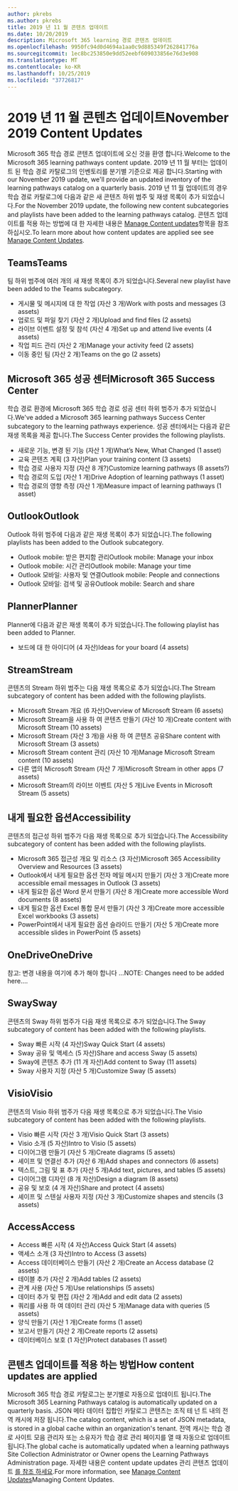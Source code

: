 ```yaml
---
author: pkrebs
ms.author: pkrebs
title: 2019 년 11 월 콘텐츠 업데이트
ms.date: 10/20/2019
description: Microsoft 365 learning 경로 콘텐츠 업데이트
ms.openlocfilehash: 9950fc94d0d4694a1aa0c9d885349f262841776a
ms.sourcegitcommit: 1ec8bc253850e9dd52eebf609033856e76d3e908
ms.translationtype: MT
ms.contentlocale: ko-KR
ms.lasthandoff: 10/25/2019
ms.locfileid: "37726817"
---
```

# <a name="november-2019-content-updates"></a><span data-ttu-id="85a5a-103">2019 년 11 월 콘텐츠 업데이트</span><span class="sxs-lookup"><span data-stu-id="85a5a-103">November 2019 Content Updates</span></span>
<span data-ttu-id="85a5a-104">Microsoft 365 학습 경로 콘텐츠 업데이트에 오신 것을 환영 합니다.</span><span class="sxs-lookup"><span data-stu-id="85a5a-104">Welcome to the Microsoft 365 learning pathways content update.</span></span> <span data-ttu-id="85a5a-105">2019 년 11 월 부터는 업데이트 된 학습 경로 카탈로그의 인벤토리를 분기별 기준으로 제공 합니다.</span><span class="sxs-lookup"><span data-stu-id="85a5a-105">Starting with our November 2019 update, we'll provide an updated inventory of the learning pathways catalog on a quarterly basis.</span></span> <span data-ttu-id="85a5a-106">2019 년 11 월 업데이트의 경우 학습 경로 카탈로그에 다음과 같은 새 콘텐츠 하위 범주 및 재생 목록이 추가 되었습니다.</span><span class="sxs-lookup"><span data-stu-id="85a5a-106">For the November 2019 update, the following new content subcategories and playlists have been added to the learning pathways catalog.</span></span> <span data-ttu-id="85a5a-107">콘텐츠 업데이트를 적용 하는 방법에 대 한 자세한 내용은 [Manage Content updates](custom_contentupdatesmanage.md)항목을 참조 하십시오.</span><span class="sxs-lookup"><span data-stu-id="85a5a-107">To learn more about how content updates are applied see see [Manage Content Updates](custom_contentupdatesmanage.md).</span></span>  

## <a name="teams"></a><span data-ttu-id="85a5a-108">Teams</span><span class="sxs-lookup"><span data-stu-id="85a5a-108">Teams</span></span>
<span data-ttu-id="85a5a-109">팀 하위 범주에 여러 개의 새 재생 목록이 추가 되었습니다.</span><span class="sxs-lookup"><span data-stu-id="85a5a-109">Several new playlist have been added to the Teams subcategory.</span></span>
- <span data-ttu-id="85a5a-110">게시물 및 메시지에 대 한 작업 (자산 3 개)</span><span class="sxs-lookup"><span data-stu-id="85a5a-110">Work with posts and messages (3 assets)</span></span>
- <span data-ttu-id="85a5a-111">업로드 및 파일 찾기 (자산 2 개)</span><span class="sxs-lookup"><span data-stu-id="85a5a-111">Upload and find files (2 assets)</span></span>
- <span data-ttu-id="85a5a-112">라이브 이벤트 설정 및 참석 (자산 4 개)</span><span class="sxs-lookup"><span data-stu-id="85a5a-112">Set up and attend live events (4 assets)</span></span>
- <span data-ttu-id="85a5a-113">작업 피드 관리 (자산 2 개)</span><span class="sxs-lookup"><span data-stu-id="85a5a-113">Manage your activity feed (2 assets)</span></span>
- <span data-ttu-id="85a5a-114">이동 중인 팀 (자산 2 개)</span><span class="sxs-lookup"><span data-stu-id="85a5a-114">Teams on the go (2 assets)</span></span>

## <a name="microsoft-365-success-center"></a><span data-ttu-id="85a5a-115">Microsoft 365 성공 센터</span><span class="sxs-lookup"><span data-stu-id="85a5a-115">Microsoft 365 Success Center</span></span>
<span data-ttu-id="85a5a-116">학습 경로 환경에 Microsoft 365 학습 경로 성공 센터 하위 범주가 추가 되었습니다.</span><span class="sxs-lookup"><span data-stu-id="85a5a-116">We've added a Microsoft 365 learning pathways Success Center subcategory to the learning pathways experience.</span></span> <span data-ttu-id="85a5a-117">성공 센터에서는 다음과 같은 재생 목록을 제공 합니다.</span><span class="sxs-lookup"><span data-stu-id="85a5a-117">The Success Center provides the following playlists.</span></span>
- <span data-ttu-id="85a5a-118">새로운 기능, 변경 된 기능 (자산 1 개)</span><span class="sxs-lookup"><span data-stu-id="85a5a-118">What’s New, What Changed (1 asset)</span></span>
- <span data-ttu-id="85a5a-119">교육 콘텐츠 계획 (3 자산)</span><span class="sxs-lookup"><span data-stu-id="85a5a-119">Plan your training content (3 assets)</span></span>
- <span data-ttu-id="85a5a-120">학습 경로 사용자 지정 (자산 8 개?)</span><span class="sxs-lookup"><span data-stu-id="85a5a-120">Customize learning pathways (8 assets?)</span></span>
- <span data-ttu-id="85a5a-121">학습 경로의 도입 (자산 1 개)</span><span class="sxs-lookup"><span data-stu-id="85a5a-121">Drive Adoption of learning pathways (1 asset)</span></span>
- <span data-ttu-id="85a5a-122">학습 경로의 영향 측정 (자산 1 개)</span><span class="sxs-lookup"><span data-stu-id="85a5a-122">Measure impact of learning pathways (1 asset)</span></span>

## <a name="outlook"></a><span data-ttu-id="85a5a-123">Outlook</span><span class="sxs-lookup"><span data-stu-id="85a5a-123">Outlook</span></span>
<span data-ttu-id="85a5a-124">Outlook 하위 범주에 다음과 같은 재생 목록이 추가 되었습니다.</span><span class="sxs-lookup"><span data-stu-id="85a5a-124">The following playlists has been added to the Outlook subcategory.</span></span> 
- <span data-ttu-id="85a5a-125">Outlook mobile: 받은 편지함 관리</span><span class="sxs-lookup"><span data-stu-id="85a5a-125">Outlook mobile: Manage your inbox</span></span>
- <span data-ttu-id="85a5a-126">Outlook mobile: 시간 관리</span><span class="sxs-lookup"><span data-stu-id="85a5a-126">Outlook mobile: Manage your time</span></span>
- <span data-ttu-id="85a5a-127">Outlook 모바일: 사용자 및 연결</span><span class="sxs-lookup"><span data-stu-id="85a5a-127">Outlook mobile: People and connections</span></span>
- <span data-ttu-id="85a5a-128">Outlook 모바일: 검색 및 공유</span><span class="sxs-lookup"><span data-stu-id="85a5a-128">Outlook mobile: Search and share</span></span>

## <a name="planner"></a><span data-ttu-id="85a5a-129">Planner</span><span class="sxs-lookup"><span data-stu-id="85a5a-129">Planner</span></span>
<span data-ttu-id="85a5a-130">Planner에 다음과 같은 재생 목록이 추가 되었습니다.</span><span class="sxs-lookup"><span data-stu-id="85a5a-130">The following playlist has been added to Planner.</span></span> 
- <span data-ttu-id="85a5a-131">보드에 대 한 아이디어 (4 자산)</span><span class="sxs-lookup"><span data-stu-id="85a5a-131">Ideas for your board (4 assets)</span></span>

## <a name="stream"></a><span data-ttu-id="85a5a-132">Stream</span><span class="sxs-lookup"><span data-stu-id="85a5a-132">Stream</span></span>
<span data-ttu-id="85a5a-133">콘텐츠의 Stream 하위 범주는 다음 재생 목록으로 추가 되었습니다.</span><span class="sxs-lookup"><span data-stu-id="85a5a-133">The Stream subcategory of content has been added with the following playlists.</span></span> 
- <span data-ttu-id="85a5a-134">Microsoft Stream 개요 (6 자산)</span><span class="sxs-lookup"><span data-stu-id="85a5a-134">Overview of Microsoft Stream (6 assets)</span></span>
- <span data-ttu-id="85a5a-135">Microsoft Stream을 사용 하 여 콘텐츠 만들기 (자산 10 개)</span><span class="sxs-lookup"><span data-stu-id="85a5a-135">Create content with Microsoft Stream (10 assets)</span></span>
- <span data-ttu-id="85a5a-136">Microsoft Stream (자산 3 개)을 사용 하 여 콘텐츠 공유</span><span class="sxs-lookup"><span data-stu-id="85a5a-136">Share content with Microsoft Stream (3 assets)</span></span>
- <span data-ttu-id="85a5a-137">Microsoft Stream content 관리 (자산 10 개)</span><span class="sxs-lookup"><span data-stu-id="85a5a-137">Manage Microsoft Stream content (10 assets)</span></span>
- <span data-ttu-id="85a5a-138">다른 앱의 Microsoft Stream (자산 7 개)</span><span class="sxs-lookup"><span data-stu-id="85a5a-138">Microsoft Stream in other apps (7 assets)</span></span>
- <span data-ttu-id="85a5a-139">Microsoft Stream의 라이브 이벤트 (자산 5 개)</span><span class="sxs-lookup"><span data-stu-id="85a5a-139">Live Events in Microsoft Stream (5 assets)</span></span>

## <a name="accessibility"></a><span data-ttu-id="85a5a-140">내게 필요한 옵션</span><span class="sxs-lookup"><span data-stu-id="85a5a-140">Accessibility</span></span>
<span data-ttu-id="85a5a-141">콘텐츠의 접근성 하위 범주가 다음 재생 목록으로 추가 되었습니다.</span><span class="sxs-lookup"><span data-stu-id="85a5a-141">The Accessibility subcategory of content has been added with the following playlists.</span></span> 
- <span data-ttu-id="85a5a-142">Microsoft 365 접근성 개요 및 리소스 (3 자산)</span><span class="sxs-lookup"><span data-stu-id="85a5a-142">Microsoft 365 Accessibility Overview and Resources (3 assets)</span></span>
- <span data-ttu-id="85a5a-143">Outlook에서 내게 필요한 옵션 전자 메일 메시지 만들기 (자산 3 개)</span><span class="sxs-lookup"><span data-stu-id="85a5a-143">Create more accessible email messages in Outlook (3 assets)</span></span>
- <span data-ttu-id="85a5a-144">내게 필요한 옵션 Word 문서 만들기 (자산 8 개)</span><span class="sxs-lookup"><span data-stu-id="85a5a-144">Create more accessible Word documents (8 assets)</span></span>
- <span data-ttu-id="85a5a-145">내게 필요한 옵션 Excel 통합 문서 만들기 (자산 3 개)</span><span class="sxs-lookup"><span data-stu-id="85a5a-145">Create more accessible Excel workbooks (3 assets)</span></span>
- <span data-ttu-id="85a5a-146">PowerPoint에서 내게 필요한 옵션 슬라이드 만들기 (자산 5 개)</span><span class="sxs-lookup"><span data-stu-id="85a5a-146">Create more accessible slides in PowerPoint (5 assets)</span></span>

## <a name="onedrive"></a><span data-ttu-id="85a5a-147">OneDrive</span><span class="sxs-lookup"><span data-stu-id="85a5a-147">OneDrive</span></span>
<span data-ttu-id="85a5a-148">참고: 변경 내용을 여기에 추가 해야 합니다 ...</span><span class="sxs-lookup"><span data-stu-id="85a5a-148">NOTE: Changes need to be added here....</span></span>

## <a name="sway"></a><span data-ttu-id="85a5a-149">Sway</span><span class="sxs-lookup"><span data-stu-id="85a5a-149">Sway</span></span>
<span data-ttu-id="85a5a-150">콘텐츠의 Sway 하위 범주가 다음 재생 목록으로 추가 되었습니다.</span><span class="sxs-lookup"><span data-stu-id="85a5a-150">The Sway subcategory of content has been added with the following playlists.</span></span> 
- <span data-ttu-id="85a5a-151">Sway 빠른 시작 (4 자산)</span><span class="sxs-lookup"><span data-stu-id="85a5a-151">Sway Quick Start (4 assets)</span></span>
- <span data-ttu-id="85a5a-152">Sway 공유 및 액세스 (5 자산)</span><span class="sxs-lookup"><span data-stu-id="85a5a-152">Share and access Sway (5 assets)</span></span>
- <span data-ttu-id="85a5a-153">Sway에 콘텐츠 추가 (11 개 자산)</span><span class="sxs-lookup"><span data-stu-id="85a5a-153">Add content to Sway (11 assets)</span></span>
- <span data-ttu-id="85a5a-154">Sway 사용자 지정 (자산 5 개)</span><span class="sxs-lookup"><span data-stu-id="85a5a-154">Customize Sway (5 assets)</span></span>

## <a name="visio"></a><span data-ttu-id="85a5a-155">Visio</span><span class="sxs-lookup"><span data-stu-id="85a5a-155">Visio</span></span>
<span data-ttu-id="85a5a-156">콘텐츠의 Visio 하위 범주가 다음 재생 목록으로 추가 되었습니다.</span><span class="sxs-lookup"><span data-stu-id="85a5a-156">The Visio subcategory of content has been added with the following playlists.</span></span> 
- <span data-ttu-id="85a5a-157">Visio 빠른 시작 (자산 3 개)</span><span class="sxs-lookup"><span data-stu-id="85a5a-157">Visio Quick Start (3 assets)</span></span>
- <span data-ttu-id="85a5a-158">Visio 소개 (5 자산)</span><span class="sxs-lookup"><span data-stu-id="85a5a-158">Intro to Visio (5 assets)</span></span>
- <span data-ttu-id="85a5a-159">다이어그램 만들기 (자산 5 개)</span><span class="sxs-lookup"><span data-stu-id="85a5a-159">Create diagrams (5 assets)</span></span>
- <span data-ttu-id="85a5a-160">셰이프 및 연결선 추가 (자산 6 개)</span><span class="sxs-lookup"><span data-stu-id="85a5a-160">Add shapes and connectors (6 assets)</span></span>
- <span data-ttu-id="85a5a-161">텍스트, 그림 및 표 추가 (자산 5 개)</span><span class="sxs-lookup"><span data-stu-id="85a5a-161">Add text, pictures, and tables (5 assets)</span></span>
- <span data-ttu-id="85a5a-162">다이어그램 디자인 (8 개 자산)</span><span class="sxs-lookup"><span data-stu-id="85a5a-162">Design a diagram (8 assets)</span></span>
- <span data-ttu-id="85a5a-163">공유 및 보호 (4 개 자산)</span><span class="sxs-lookup"><span data-stu-id="85a5a-163">Share and protect (4 assets)</span></span>
- <span data-ttu-id="85a5a-164">셰이프 및 스텐실 사용자 지정 (자산 3 개)</span><span class="sxs-lookup"><span data-stu-id="85a5a-164">Customize shapes and stencils (3 assets)</span></span>

## <a name="access"></a><span data-ttu-id="85a5a-165">Access</span><span class="sxs-lookup"><span data-stu-id="85a5a-165">Access</span></span>
- <span data-ttu-id="85a5a-166">Access 빠른 시작 (4 자산)</span><span class="sxs-lookup"><span data-stu-id="85a5a-166">Access Quick Start (4 assets)</span></span>
- <span data-ttu-id="85a5a-167">액세스 소개 (3 자산)</span><span class="sxs-lookup"><span data-stu-id="85a5a-167">Intro to Access (3 assets)</span></span>
- <span data-ttu-id="85a5a-168">Access 데이터베이스 만들기 (자산 2 개)</span><span class="sxs-lookup"><span data-stu-id="85a5a-168">Create an Access database (2 assets)</span></span>
- <span data-ttu-id="85a5a-169">테이블 추가 (자산 2 개)</span><span class="sxs-lookup"><span data-stu-id="85a5a-169">Add tables (2 assets)</span></span>
- <span data-ttu-id="85a5a-170">관계 사용 (자산 5 개)</span><span class="sxs-lookup"><span data-stu-id="85a5a-170">Use relationships (5 assets)</span></span>
- <span data-ttu-id="85a5a-171">데이터 추가 및 편집 (자산 2 개)</span><span class="sxs-lookup"><span data-stu-id="85a5a-171">Add and edit data (2 assets)</span></span>
- <span data-ttu-id="85a5a-172">쿼리를 사용 하 여 데이터 관리 (자산 5 개)</span><span class="sxs-lookup"><span data-stu-id="85a5a-172">Manage data with queries (5 assets)</span></span>
- <span data-ttu-id="85a5a-173">양식 만들기 (자산 1 개)</span><span class="sxs-lookup"><span data-stu-id="85a5a-173">Create forms (1 asset)</span></span>
- <span data-ttu-id="85a5a-174">보고서 만들기 (자산 2 개)</span><span class="sxs-lookup"><span data-stu-id="85a5a-174">Create reports (2 assets)</span></span>
- <span data-ttu-id="85a5a-175">데이터베이스 보호 (1 자산)</span><span class="sxs-lookup"><span data-stu-id="85a5a-175">Protect databases (1 asset)</span></span>

## <a name="how-content-updates-are-applied"></a><span data-ttu-id="85a5a-176">콘텐츠 업데이트를 적용 하는 방법</span><span class="sxs-lookup"><span data-stu-id="85a5a-176">How content updates are applied</span></span>
<span data-ttu-id="85a5a-177">Microsoft 365 학습 경로 카탈로그는 분기별로 자동으로 업데이트 됩니다.</span><span class="sxs-lookup"><span data-stu-id="85a5a-177">The Microsoft 365 Learning Pathways catalog is automatically updated on a quarterly basis.</span></span> <span data-ttu-id="85a5a-178">JSON 메타 데이터 집합인 카탈로그 콘텐츠는 조직 테 넌 트 내의 전역 캐시에 저장 됩니다.</span><span class="sxs-lookup"><span data-stu-id="85a5a-178">The catalog content, which is a set of JSON metadata, is stored in a global cache within an organization's tenant.</span></span> <span data-ttu-id="85a5a-179">전역 캐시는 학습 경로 사이트 모음 관리자 또는 소유자가 학습 경로 관리 페이지를 열 때 자동으로 업데이트 됩니다.</span><span class="sxs-lookup"><span data-stu-id="85a5a-179">The global cache is automatically updated when a learning pathways Site Collection Administrator or Owner opens the Learning Pathways Administration page.</span></span> <span data-ttu-id="85a5a-180">자세한 내용은 content update updates 관리 콘텐츠 업데이트 [를 참조 하세요](custom_contentupdatesmanage.md).</span><span class="sxs-lookup"><span data-stu-id="85a5a-180">For more information, see [Manage Content Updates](custom_contentupdatesmanage.md)Managing Content Updates.</span></span> 